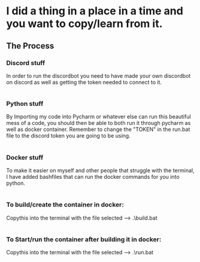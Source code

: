# I did a thing in a place in a time and you want to copy/learn from it.


## The Process


### Discord stuff
In order to run the discordbot you need to have made your own discordbot on discord as well as getting the token needed to connect to it.

#

### Python stuff

By Importing my code into Pycharm or whatever else can run this beautiful mess of a code, you should then be able to both run it through pycharm as well as docker container.
Remember to change the "TOKEN" in the run.bat file to the discord token you are going to be using.

#

### Docker stuff

To make it easier on myself and other people that struggle with the terminal, I have added bashfiles that can run the docker commands for you into python.

#

### To build/create the container in docker:
Copythis into the terminal with the file selected -->  .\build.bat

#

### To Start/run the container after building it in docker:

Copythis into the terminal with the file selected -->  .\run.bat
